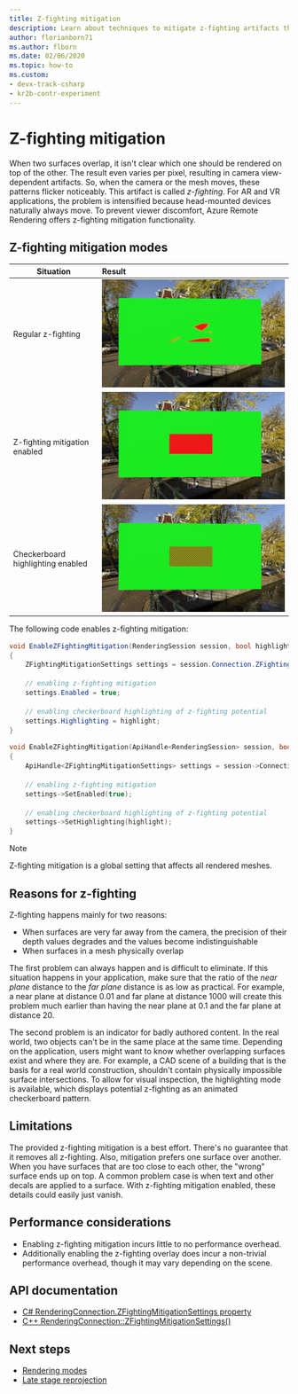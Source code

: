 ```yaml
---
title: Z-fighting mitigation
description: Learn about techniques to mitigate z-fighting artifacts that occur when surfaces overlap and it isn't clear which one should be rendered on top. 
author: florianborn71
ms.author: flborn
ms.date: 02/06/2020
ms.topic: how-to
ms.custom: 
- devx-track-csharp
- kr2b-contr-experiment
---
```


# Z-fighting mitigation

When two surfaces overlap, it isn't clear which one should be rendered on top of the other. The result even varies per pixel, resulting in camera view-dependent artifacts. So, when the camera or the mesh moves, these patterns flicker noticeably. This artifact is called *z-fighting*. For AR and VR applications, the problem is intensified because head-mounted devices naturally always move. To prevent viewer discomfort, Azure Remote Rendering offers z-fighting mitigation functionality.

## Z-fighting mitigation modes

|Situation                        | Result                               |
|---------------------------------|:-------------------------------------|
|Regular z-fighting               |![Screenshot shows no deterministic precedence between red and green quads.](./media/zfighting-0.png)|
|Z-fighting mitigation enabled    |![Screenshot displays the red quad precedence with a solid red rectangle.](./media/zfighting-1.png)|
|Checkerboard highlighting enabled|![Screenshot shows red and green quad toggle preference with a checkerboard pattern rectangle.](./media/zfighting-2.png)|

The following code enables z-fighting mitigation:

```cs
void EnableZFightingMitigation(RenderingSession session, bool highlight)
{
    ZFightingMitigationSettings settings = session.Connection.ZFightingMitigationSettings;

    // enabling z-fighting mitigation
    settings.Enabled = true;

    // enabling checkerboard highlighting of z-fighting potential
    settings.Highlighting = highlight;
}
```

```cpp
void EnableZFightingMitigation(ApiHandle<RenderingSession> session, bool highlight)
{
    ApiHandle<ZFightingMitigationSettings> settings = session->Connection()->GetZFightingMitigationSettings();

    // enabling z-fighting mitigation
    settings->SetEnabled(true);

    // enabling checkerboard highlighting of z-fighting potential
    settings->SetHighlighting(highlight);
}
```

> [!NOTE]
> Z-fighting mitigation is a global setting that affects all rendered meshes.

## Reasons for z-fighting

Z-fighting happens mainly for two reasons:

* When surfaces are very far away from the camera, the precision of their depth values degrades and the values become indistinguishable
* When surfaces in a mesh physically overlap

The first problem can always happen and is difficult to eliminate. If this situation happens in your application, make sure that the ratio of the *near plane* distance to the *far plane* distance is as low as practical. For example, a near plane at distance 0.01 and far plane at distance 1000 will create this problem much earlier than having the near plane at 0.1 and the far plane at distance 20.

The second problem is an indicator for badly authored content. In the real world, two objects can't be in the same place at the same time. Depending on the application, users might want to know whether overlapping surfaces exist and where they are. For example, a CAD scene of a building that is the basis for a real world construction, shouldn't contain physically impossible surface intersections. To allow for visual inspection, the highlighting mode is available, which displays potential z-fighting as an animated checkerboard pattern.

## Limitations

The provided z-fighting mitigation is a best effort. There's no guarantee that it removes all z-fighting. Also, mitigation prefers one surface over another. When you have surfaces that are too close to each other, the "wrong" surface ends up on top. A common problem case is when text and other decals are applied to a surface. With z-fighting mitigation enabled, these details could easily just vanish.

## Performance considerations

* Enabling z-fighting mitigation incurs little to no performance overhead.
* Additionally enabling the z-fighting overlay does incur a non-trivial performance overhead, though it may vary depending on the scene.

## API documentation

* [C# RenderingConnection.ZFightingMitigationSettings property](/dotnet/api/microsoft.azure.remoterendering.renderingconnection.zfightingmitigationsettings)
* [C++ RenderingConnection::ZFightingMitigationSettings()](/cpp/api/remote-rendering/renderingconnection#zfightingmitigationsettings)

## Next steps

* [Rendering modes](../../concepts/rendering-modes.md)
* [Late stage reprojection](late-stage-reprojection.md)